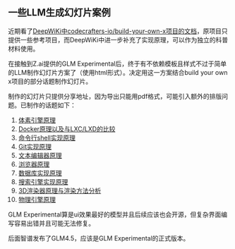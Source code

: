 ## 一些LLM生成幻灯片案例

近期看了[DeepWiKi中codecrafters-io/build-your-own-x项目的文档](https://deepwiki.com/codecrafters-io/build-your-own-x/1-build-your-own-x-overview)，原项目只提供一些参考项目，而DeepWiKi中进一步补充了实现原理，可以作为独立的科普材料使用。

在接触到Z.ai提供的GLM Experimental后，终于有不依赖模板且样式不过于简单的LLM制作幻灯片方案了（使用html形式）。决定用这一方案结合build your own x项目的部分话题制作幻灯片。

制作的幻灯片只提供分享地址，因为导出只能用pdf格式，可能引入额外的排版问题。已制作的话题如下：
1. [体素引擎原理](https://chat.z.ai/space/u0vbz6mjczt1-ppt)
2. [Docker原理以及与LXC/LXD的比较](https://chat.z.ai/space/p0abx6dtahr0-ppt)
3. [命令行shell实现原理](https://chat.z.ai/space/x0gbx6cygw10-ppt)
4. [Git实现原理](https://chat.z.ai/space/q0ebk63cerk1-ppt)
5. [文本编辑器原理](https://chat.z.ai/space/j02bf6rm6t30-ppt)
6. [浏览器原理](https://chat.z.ai/space/b0rbt6dmfn41-ppt)
7. [数据库实现原理](https://chat.z.ai/space/y0gb46mejnd0-ppt)
8. [搜索引擎实现原理](https://chat.z.ai/space/p0gb760qsca0-ppt)
9. [3D渲染器原理与渲染方法分析](https://chat.z.ai/space/g0db36nkstv0-ppt)
10. [物理引擎原理](https://chat.z.ai/space/b0dbp6z6n020-ppt)

GLM Experimental算是ui效果最好的模型并且后续应该也会开源，但复杂界面编写容易出错并且可能无法修复。

后面智谱发布了GLM4.5，应该是GLM Experimental的正式版本。